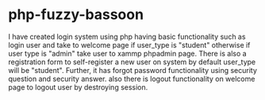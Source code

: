 # php-fuzzy-bassoon
I have created login system using php having basic functionality such as login user and take to welcome page if user_type is "student" otherwise if user type is "admin" take user to xammp phpadmin page. There is also a registration form to self-register a new user on system by default user_type will be "student". Further, it has forgot password functionality using security question and security answer. also there is logout functionality on welcome page to logout user by destroying session.
